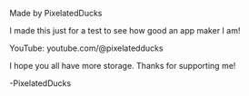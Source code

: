 Made by PixelatedDucks

I made this just for a test to see how good an app maker I am!

YouTube: youtube.com/@pixelatedducks

I hope you all have more storage. Thanks for supporting me!


-PixelatedDucks 
